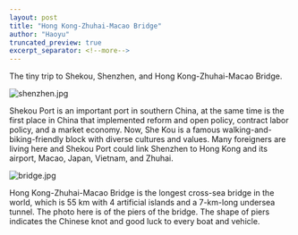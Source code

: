 ```yaml
---
layout: post
title: "Hong Kong-Zhuhai-Macao Bridge"
author: "Haoyu"
truncated_preview: true
excerpt_separator: <!--more-->
---
```


The tiny trip to Shekou, Shenzhen, and Hong Kong-Zhuhai-Macao Bridge. 

<!--more-->

![shenzhen.jpg](https://raw.githubusercontent.com/yohaoyu/image_repo/main/2022/08/18-18-21-07-shenzhen.jpg)

Shekou Port is an important port in southern China, at the same time is the first place in China that implemented reform and open policy, contract labor policy, and a market economy.  Now, She Kou is a famous walking-and-biking-friendly block with diverse cultures and values. Many foreigners are living here and Shekou Port could link Shenzhen to Hong Kong and its airport, Macao, Japan, Vietnam, and Zhuhai. 

![bridge.jpg](https://raw.githubusercontent.com/yohaoyu/image_repo/main/2022/08/18-18-21-13-bridge.jpg)

Hong Kong-Zhuhai-Macao Bridge is the longest cross-sea bridge in the world, which is 55 km with 4 artificial islands and a 7-km-long undersea tunnel. The photo here is of the piers of the bridge. The shape of piers indicates the Chinese knot and good luck to every boat and vehicle.  
